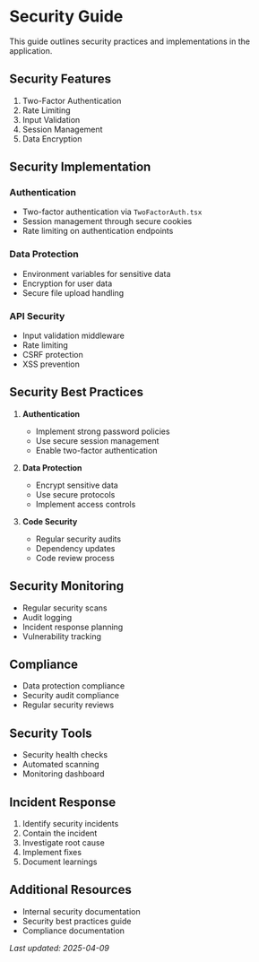 
# Security Guide

This guide outlines security practices and implementations in the application.

## Security Features

1. Two-Factor Authentication
2. Rate Limiting
3. Input Validation
4. Session Management
5. Data Encryption

## Security Implementation

### Authentication
- Two-factor authentication via `TwoFactorAuth.tsx`
- Session management through secure cookies
- Rate limiting on authentication endpoints

### Data Protection
- Environment variables for sensitive data
- Encryption for user data
- Secure file upload handling

### API Security
- Input validation middleware
- Rate limiting
- CSRF protection
- XSS prevention

## Security Best Practices

1. **Authentication**
   - Implement strong password policies
   - Use secure session management
   - Enable two-factor authentication

2. **Data Protection**
   - Encrypt sensitive data
   - Use secure protocols
   - Implement access controls

3. **Code Security**
   - Regular security audits
   - Dependency updates
   - Code review process

## Security Monitoring

- Regular security scans
- Audit logging
- Incident response planning
- Vulnerability tracking

## Compliance

- Data protection compliance
- Security audit compliance
- Regular security reviews

## Security Tools

- Security health checks
- Automated scanning
- Monitoring dashboard

## Incident Response

1. Identify security incidents
2. Contain the incident
3. Investigate root cause
4. Implement fixes
5. Document learnings

## Additional Resources

- Internal security documentation
- Security best practices guide
- Compliance documentation

*Last updated: 2025-04-09*
